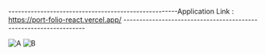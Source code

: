 -----------------------------------------------------Application Link : https://port-folio-react.vercel.app/ ------------------------------------------------------------------

![A](https://user-images.githubusercontent.com/54927584/124359193-89ee1a80-dc41-11eb-80a7-74a1e8cdf363.JPG)
![B](https://user-images.githubusercontent.com/54927584/124359194-8bb7de00-dc41-11eb-838f-6191cde58bff.JPG)
